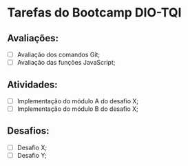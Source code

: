# Tarefas do Bootcamp DIO-TQI

## Avaliações:
- [ ] Avaliação dos comandos Git;
- [ ] Avaliação das funções JavaScript;

## Atividades:
- [ ] Implementação do módulo A do desafio X;
- [ ] Implementação do módulo B do desafio X;

## Desafios:
- [ ] Desafio X;
- [ ] Desafio Y;

